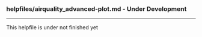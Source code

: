 ### helpfiles/airquality_advanced-plot.md - Under Development

***

This helpfile is under not finished yet

